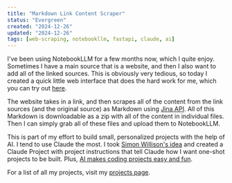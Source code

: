 ```yaml
---
title: "Markdown Link Content Scraper"
status: "Evergreen"
created: "2024-12-26"
updated: "2024-12-26"
tags: [web-scraping, notebookllm, fastapi, claude, ai]
---
```

I've been using NotebookLLM for a few months now, which I quite enjoy. Sometimes
I have a main source that is a website, and then I also want to add all of the linked
sources. This is obviously very tedious, so today I created a quick little web
interface that does the hard work for me, which you can try out [here](https://link-content-scraper.fly.dev/).

The website takes in a link, and then scrapes all of the content from the link sources
(and the original source) as Markdown using [Jina API](https://jina.ai/reader/).
All of this Markdown is downloadable as a zip with all of the content in individual files.
Then I can simply grab all of these files and upload them to NotebookLLM.

This is part of my effort to build small, personalized projects with the help of
AI. I tend to use Claude the most. I took [Simon Willison's idea](https://simonwillison.net/2024/Dec/19/one-shot-python-tools/)
and created a Claude Project with project instructions that tell Claude how I
want one-shot projects to be built. Plus, [AI makes coding projects easy and fun](https://www.geoffreylitt.com/2024/12/22/making-programming-more-fun-with-an-ai-generated-debugger.html).

For a list of all my projects, visit my [projects page](https://anoliphantneverforgets.com/projects).